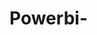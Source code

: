 # Powerbi-
<style>h1{color: dark blue}
PowerBi Project

Sales Dashboard
“Data-driven insights for smarter business decisions”
🔎 What is This Project?
This Power BI Sales Dashboard is built to analyze and visualize key business metrics using retail sales data from the Sample Superstore dataset. It helps stakeholders monitor sales trends, product performance, customer segments, and regional profitability—all in one interactive report.

📌 Key Highlights
Total Sales, Profit, and Quantity at a glance

Sales breakdown by Segment, Region, and State

Monthly and Yearly trend analysis

Top-performing Products and Categories

Profitability insights across Regions and Sub-Categories

Interactive filters and slicers for deep dives

📁 Tabs Overview
<h1>Executive Overview</h1>
Executive Overview Summary of overall performance with visual KPIs, map, and trends
<img width="869" height="485" alt="image" src="https://github.com/user-attachments/assets/defb8ae8-7940-40b0-9013-5f61a2c423ab" />
<break></break>
<h1>Product & Customer Analysis</h1>
Product & Customer Analysis Analysis by category, segment, sub-category, and product-level sales
<img width="873" height="485" alt="image" src="https://github.com/user-attachments/assets/828194e2-ecf5-4a44-a835-b4498a42a1b3" />
<break></break>
<h1>Shipping & Regional Analysis</h1>
Shipping & Regional Analysis Compare performance by state and region; identify profitable zones
<img width="868" height="486" alt="image" src="https://github.com/user-attachments/assets/1ce281cb-2dde-414d-823e-88f58796656e" />
<break></break>
<h1>Sales Trend Analysis</h1>
Sales Trend Analysis View cumulative and yearly trends with time-based comparisons
<img width="868" height="486" alt="image" src="https://github.com/user-attachments/assets/be16ef3c-407b-43e9-a1b2-713ff2ecc7ba" />
<break></break>

🧠 Built For
Executives & Sales Managers

Marketing & Product Teams

Regional & Operations Analysts

⚙ Tools & Data Used
Power BI Desktop

Dataset: Sample - Superstore

Measures: Sales, Profit, Quantity, Discount, Profit Margin

💬 Final Note
This dashboard is designed to simplify decision-making, highlight business opportunities, and track performance at multiple levels. Use the interactive visuals and filters to explore insights that matter most to your goals.
</style>
